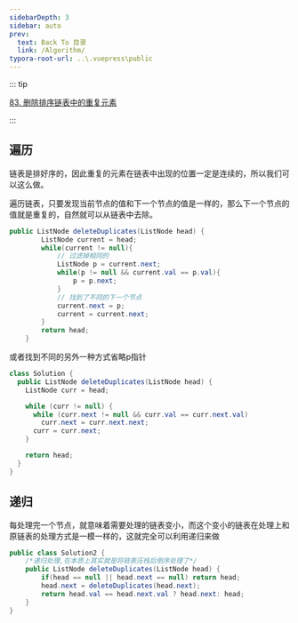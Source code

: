 ```yaml
---
sidebarDepth: 3
sidebar: auto
prev:
  text: Back To 目录
  link: /Algorithm/
typora-root-url: ..\.vuepress\public
---
```


::: tip

[83. 删除排序链表中的重复元素](https://leetcode.cn/problems/remove-duplicates-from-sorted-list/)

:::



## 遍历

链表是排好序的，因此重复的元素在链表中出现的位置一定是连续的，所以我们可以这么做。

遍历链表，只要发现当前节点的值和下一个节点的值是一样的，那么下一个节点的值就是重复的，自然就可以从链表中去除。

```java
public ListNode deleteDuplicates(ListNode head) {
        ListNode current = head;
        while(current != null){
            // 过滤掉相同的
            ListNode p = current.next;
            while(p != null && current.val == p.val){
                p = p.next;
            }
            // 找到了不同的下一个节点
            current.next = p;
            current = current.next;
        }
        return head;
    }
```

或者找到不同的另外一种方式省略p指针

```java
class Solution {
  public ListNode deleteDuplicates(ListNode head) {
    ListNode curr = head;

    while (curr != null) {
      while (curr.next != null && curr.val == curr.next.val)
        curr.next = curr.next.next;
      curr = curr.next;
    }

    return head;
  }
}

```



## 递归

每处理完一个节点，就意味着需要处理的链表变小，而这个变小的链表在处理上和原链表的处理方式是一模一样的，这就完全可以利用递归来做

```java
public class Solution2 {
    /*递归处理,在本质上其实就是将链表压栈后倒序处理了*/
    public ListNode deleteDuplicates(ListNode head) {
        if(head == null || head.next == null) return head;
        head.next = deleteDuplicates(head.next);
        return head.val == head.next.val ? head.next: head;
    }
}
```

